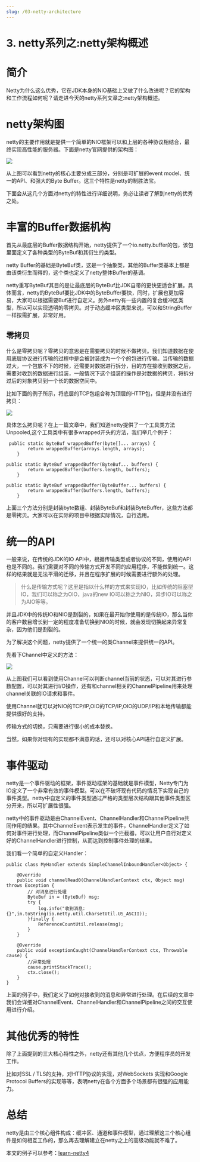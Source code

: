 ```yaml
---
slug: /03-netty-architecture
---
```


# 3. netty系列之:netty架构概述



# 简介

Netty为什么这么优秀，它在JDK本身的NIO基础上又做了什么改进呢？它的架构和工作流程如何呢？请走进今天的netty系列文章之:netty架构概述。

# netty架构图

netty的主要作用就是提供一个简单的NIO框架可以和上层的各种协议相结合，最终实现高性能的服务器。下面是netty官网提供的架构图：

![](https://img-blog.csdnimg.cn/dda8e9896b454c6f8c42300c1170a0c3.png)

从上图可以看到netty的核心主要分成三部分，分别是可扩展的event model、统一的API、和强大的Byte Buffer。这三个特性是netty的制胜法宝。

下面会从这几个方面对netty的特性进行详细说明，务必让读者了解到netty的优秀之处。

# 丰富的Buffer数据机构

首先从最底层的Buffer数据结构开始，netty提供了一个io.netty.buffer的包，该包里面定义了各种类型的ByteBuf和其衍生的类型。

netty Buffer的基础是ByteBuf类，这是一个抽象类，其他的Buffer类基本上都是由该类衍生而得的，这个类也定义了netty整体Buffer的基调。

netty重写ByteBuf其目的是让最底层的ByteBuf比JDK自带的更快更适合扩展。具体而言，netty的ByteBuf要比JDK中的ByteBuffer要快，同时，扩展也更加容易，大家可以根据需要Buf进行自定义。另外netty有一些内置的复合缓冲区类型，所以可以实现透明的零拷贝。对于动态缓冲区类型来说，可以和StringBuffer一样按需扩展，非常好用。

## 零拷贝

什么是零拷贝呢？零拷贝的意思是在需要拷贝的时候不做拷贝。我们知道数据在使用底层协议进行传输的过程中是会被封装成为一个个的包进行传输。当传输的数据过大，一个包放不下的时候，还需要对数据进行拆分，目的方在接收到数据之后，需要对收到的数据进行组装，一般情况下这个组装的操作是对数据的拷贝，将拆分过后的对象拷贝到一个长的数据空间中。

比如下面的例子所示，将底层的TCP包组合称为顶层的HTTP包，但是并没有进行拷贝：

![](https://img-blog.csdnimg.cn/5cefd4a7dcf64051af18800c42605675.png)

具体怎么拷贝呢？在上一篇文章中，我们知道netty提供了一个工具类方法Unpooled,这个工具类中有很多wrapped开头的方法，我们举几个例子：

```
 public static ByteBuf wrappedBuffer(byte[]... arrays) {
        return wrappedBuffer(arrays.length, arrays);
    }

public static ByteBuf wrappedBuffer(ByteBuf... buffers) {
        return wrappedBuffer(buffers.length, buffers);
    }

public static ByteBuf wrappedBuffer(ByteBuffer... buffers) {
        return wrappedBuffer(buffers.length, buffers);
    }
```

上面三个方法分别是封装byte数组、封装ByteBuf和封装ByteBuffer，这些方法都是零拷贝。大家可以在实际的项目中根据实际情况，自行选用。

# 统一的API

一般来说，在传统的JDK的IO API中，根据传输类型或者协议的不同，使用的API也是不同的。我们需要对不同的传输方式开发不同的应用程序，不能做到统一。这样的结果就是无法平滑的迁移，并且在程序扩展的时候需要进行额外的处理。

> 什么是传输方式呢？这里是指以什么样的方式来实现IO，比如传统的阻塞型IO，我们可以称之为OIO，java的new IO可以称之为NIO，异步IO可以称之为AIO等等。

并且JDK中的传统IO和NIO是割裂的，如果在最开始你使用的是传统IO，那么当你的客户数目增长到一定的程度准备切换到NIO的时候，就会发现切换起来异常复杂，因为他们是割裂的。

为了解决这个问题，netty提供了一个统一的类Channel来提供统一的API。

先看下Channel中定义的方法：

![](https://img-blog.csdnimg.cn/82c99c6dc89c4dd19675b6b2079539f2.png)

从上图我们可以看到使用Channel可以判断channel当前的状态，可以对其进行参数配置，可以对其进行I/O操作，还有和channel相关的ChannelPipeline用来处理channel关联的IO请求和事件。

使用Channel就可以对NIO的TCP/IP,OIO的TCP/IP,OIO的UDP/IP和本地传输都能提供很好的支持。

传输方式的切换，只需要进行很小的成本替换。

当然，如果你对现有的实现都不满意的话，还可以对核心API进行自定义扩展。

# 事件驱动

netty是一个事件驱动的框架，事件驱动框架的基础就是事件模型，Netty专门为IO定义了一个非常有效的事件模型。可以在不破坏现有代码的情况下实现自己的事件类型。netty中自定义的事件类型通过严格的类型层次结构跟其他事件类型区分开来，所以可扩展性很强。

netty中的事件驱动是由ChannelEvent、ChannelHandler和ChannelPipeline共同作用的结果。其中ChannelEvent表示发生的事件，ChannelHandler定义了如何对事件进行处理，而ChannelPipeline类似一个拦截器，可以让用户自行对定义好的ChannelHandler进行控制，从而达到控制事件处理的结果。

我们看一个简单的自定义Handler：

```
public class MyHandler extends SimpleChannelInboundHandler<Object> {

    @Override
    public void channelRead0(ChannelHandlerContext ctx, Object msg) throws Exception {
        // 对消息进行处理
        ByteBuf in = (ByteBuf) msg;
        try {
            log.info("收到消息:{}",in.toString(io.netty.util.CharsetUtil.US_ASCII));
        }finally {
            ReferenceCountUtil.release(msg);
        }
    }

    @Override
    public void exceptionCaught(ChannelHandlerContext ctx, Throwable cause) {
        //异常处理
        cause.printStackTrace();
        ctx.close();
    }
}
```

上面的例子中，我们定义了如何对接收到的消息和异常进行处理。在后续的文章中我们会详细对ChannelEvent、ChannelHandler和ChannelPipeline之间的交互使用进行介绍。

# 其他优秀的特性

除了上面提到的三大核心特性之外，netty还有其他几个优点，方便程序员的开发工作。

比如对SSL / TLS的支持，对HTTP协议的实现，对WebSockets 实现和Google Protocol Buffers的实现等等，表明netty在各个方面多个场景都有很强的应用能力。

# 总结

netty是由三个核心组件构成：缓冲区、通道和事件模型，通过理解这三个核心组件是如何相互工作的，那么再去理解建立在netty之上的高级功能就不难了。

本文的例子可以参考：[learn-netty4](https://github.com/ddean2009/learn-netty4)






